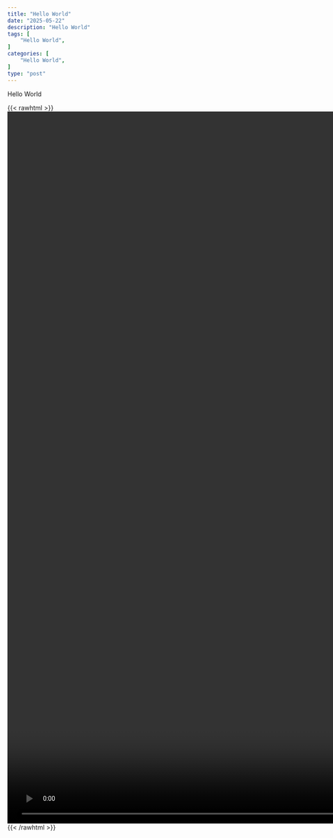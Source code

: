 ```yaml
---
title: "Hello World"
date: "2025-05-22"
description: "Hello World"
tags: [
    "Hello World",
]
categories: [
    "Hello World",
]
type: "post"
---
```


Hello World

{{< rawhtml >}}
    <video style="height:40vh;width:auto" overflow="hidden" controls>
        <source src="https://www.youtube.com/watch?v=o-YBDTqX_ZU" type="video/mp4"> 
    </video>
{{< /rawhtml >}}